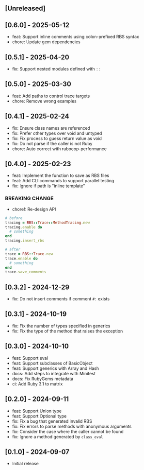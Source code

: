 ## [Unreleased]

## [0.6.0] - 2025-05-12

- feat: Support inline comments using colon-prefixed RBS syntax
- chore: Update gem dependencies

## [0.5.1] - 2025-04-20

- fix: Support nested modules defined with `::`

## [0.5.0] - 2025-03-30

- feat: Add paths to control trace targets
- chore: Remove wrong examples

## [0.4.1] - 2025-02-24

- fix: Ensure class names are referenced
- fix: Prefer other types over void and untyped
- fix: Fix process to guess return value as void
- fix: Do not parse if the caller is not Ruby
- chore: Auto correct with rubocop-performance

## [0.4.0] - 2025-02-23

- feat: Implement the function to save as RBS files
- feat: Add CLI commands to support parallel testing
- fix: Ignore if path is "inline template"

### BREAKING CHANGE

- chore!: Re-design API

```ruby
# before
tracing = RBS::Trace::MethodTracing.new
tracing.enable do
  # something
end
tracing.insert_rbs

# after
trace = RBS::Trace.new
trace.enable do
  # something
end
trace.save_comments
```

## [0.3.2] - 2024-12-29

- fix: Do not insert comments if comment `#:` exists

## [0.3.1] - 2024-10-19

- fix: Fix the number of types specified in generics
- fix: Fix the type of the method that raises the exception

## [0.3.0] - 2024-10-10

- feat: Support eval
- feat: Support subclasses of BasicObject
- feat: Support generics with Array and Hash
- docs: Add steps to integrate with Minitest
- docs: Fix RubyGems metadata
- ci: Add Ruby 3.1 to matrix

## [0.2.0] - 2024-09-11

- feat: Support Union type
- feat: Support Optional type
- fix: Fix a bug that generated invalid RBS
- fix: Fix errors to parse methods with anonymous arguments
- fix: Consider the case where the caller cannot be found
- fix: Ignore a method generated by `class_eval`

## [0.1.0] - 2024-09-07

- Initial release
